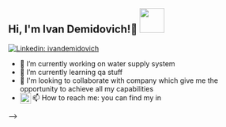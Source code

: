 <h2> Hi, I'm Ivan Demidovich!👋 <img src="https://s.tvurl.co/img/get/6c13aa99-2ee2-4354-b652-ade900a5d3cd/2.png" width="50"></h2>

[![Linkedin: ivandemidovich](https://img.shields.io/badge/-ivandemidovich-blue?style=flat-square&logo=Linkedin&logoColor=white&link=https://www.linkedin.com/in/ivan-demidovich/)](https://www.linkedin.com/in/ivan-demidovich/)

- 🔭 I’m currently working on water supply system
- 🌱 I’m currently learning qa stuff
- 👯 I'm looking to collaborate with company which give me the opportunity to achieve all my capabilities 
- 📫 How to reach me: you can find my in <a href="https://www.instagram.com/vano9313//">
  <img align="left" alt="Demidovich Instagram" width="22px" src="https://raw.githubusercontent.com/hussainweb/hussainweb/main/icons/instagram.png" />
</a>  

-->
